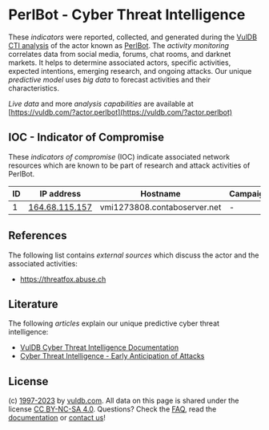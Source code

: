 # PerlBot - Cyber Threat Intelligence

These _indicators_ were reported, collected, and generated during the [VulDB CTI analysis](https://vuldb.com/?kb.cti) of the actor known as [PerlBot](https://vuldb.com/?actor.perlbot). The _activity monitoring_ correlates data from social media, forums, chat rooms, and darknet markets. It helps to determine associated actors, specific activities, expected intentions, emerging research, and ongoing attacks. Our unique _predictive model_ uses _big data_ to forecast activities and their characteristics.

_Live data_ and more _analysis capabilities_ are available at [https://vuldb.com/?actor.perlbot](https://vuldb.com/?actor.perlbot)

## IOC - Indicator of Compromise

These _indicators of compromise_ (IOC) indicate associated network resources which are known to be part of research and attack activities of PerlBot.

ID | IP address | Hostname | Campaign | Confidence
-- | ---------- | -------- | -------- | ----------
1 | [164.68.115.157](https://vuldb.com/?ip.164.68.115.157) | vmi1273808.contaboserver.net | - | High

## References

The following list contains _external sources_ which discuss the actor and the associated activities:

* https://threatfox.abuse.ch

## Literature

The following _articles_ explain our unique predictive cyber threat intelligence:

* [VulDB Cyber Threat Intelligence Documentation](https://vuldb.com/?kb.cti)
* [Cyber Threat Intelligence - Early Anticipation of Attacks](https://www.scip.ch/en/?labs.20201022)

## License

(c) [1997-2023](https://vuldb.com/?kb.changelog) by [vuldb.com](https://vuldb.com/?kb.about). All data on this page is shared under the license [CC BY-NC-SA 4.0](https://creativecommons.org/licenses/by-nc-sa/4.0/). Questions? Check the [FAQ](https://vuldb.com/?kb.faq), read the [documentation](https://vuldb.com/?kb) or [contact us](https://vuldb.com/?contact)!
